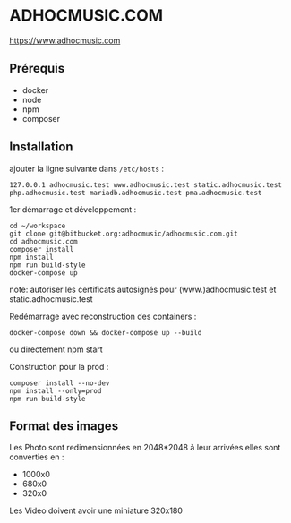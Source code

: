 # ADHOCMUSIC.COM

https://www.adhocmusic.com

## Prérequis

- docker
- node
- npm
- composer

## Installation

ajouter la ligne suivante dans `/etc/hosts` :

```
127.0.0.1 adhocmusic.test www.adhocmusic.test static.adhocmusic.test php.adhocmusic.test mariadb.adhocmusic.test pma.adhocmusic.test
```

1er démarrage et développement :

```
cd ~/workspace
git clone git@bitbucket.org:adhocmusic/adhocmusic.com.git
cd adhocmusic.com
composer install
npm install
npm run build-style
docker-compose up
```

note:
autoriser les certificats autosignés pour (www.)adhocmusic.test et static.adhocmusic.test

Redémarrage avec reconstruction des containers :

```
docker-compose down && docker-compose up --build
```

ou directement npm start

Construction pour la prod :


```
composer install --no-dev
npm install --only=prod
npm run build-style
```


## Format des images

Les Photo sont redimensionnées en 2048*2048 à leur arrivées
elles sont converties en :

- 1000x0
- 680x0
- 320x0

Les Video doivent avoir une miniature 320x180
